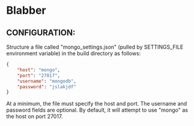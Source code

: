Blabber
===================

CONFIGURATION:
---------------------

Structure a file called "mongo_settings.json" (pulled by SETTINGS_FILE environment variable) in the build directory as follows:
```json
{
    "host": "mongo",
    "port": "27017",
    "username": "mongodb",
    "password": "jslakjdf"
}
```

At a minimum, the file must specify the host and port. The username and password fields are optional.
By default, it will attempt to use "mongo" as the host on port 27017.
